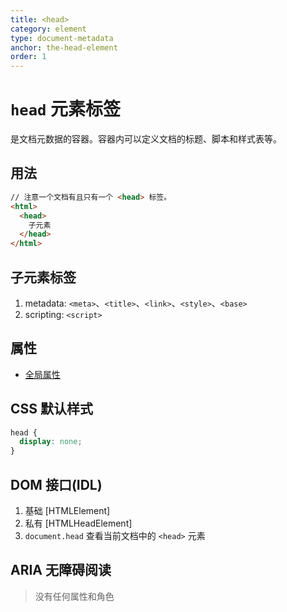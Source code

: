 ```yaml
---
title: <head>
category: element
type: document-metadata
anchor: the-head-element
order: 1
---
```


# `head` 元素标签

是文档元数据的容器。容器内可以定义文档的标题、脚本和样式表等。

## 用法

```html
// 注意一个文档有且只有一个 <head> 标签。
<html>
  <head>
    子元素
  </head>
</html>
```

## 子元素标签

1. metadata: `<meta>`、`<title>`、`<link>`、`<style>`、`<base>`
1. scripting: `<script>`

## 属性

* [全局属性](/front-end/HTML/attribute#anchor-全局属性)

## CSS 默认样式

```css
head {
  display: none;
}
```

## DOM 接口(IDL)

1. 基础 [HTMLElement]
1. 私有 [HTMLHeadElement]
1. `document.head` 查看当前文档中的 `<head>` 元素

## ARIA 无障碍阅读

>没有任何属性和角色
